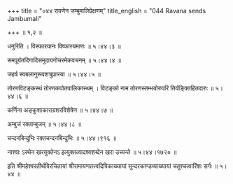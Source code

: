 +++
title = "०४४ रावणेन जम्बुमालिप्रेक्षणम्"
title_english = "044 Ravana sends Jambumali"

+++
 ॥  १,२  ॥   

  

धनुरिति । विस्फारयानः विष्फारयमाणः  ॥  ५।४४।३  ॥   

  

समपूर्यतदिगादिसमुदायगोचरमेकवचनम्  ॥  ५।४४।४  ॥   

  

जहर्ष स्वबलानुरूपशत्रुप्राप्त्या  ॥  ५।४४।५  ॥   

  

तोरणविटङ्कस्थं तोरणकपोतपालिकास्थम् । विटङ्को नाम तोरणस्तम्भयोरुपरि तिर्यङ्क्तिहितदारुः  ॥  ५।४४।६  ॥   

  

कर्णिना अङ्कुशाकाराग्रशरविशेषेण  ॥  ५।४४।७  ॥   

  

अम्बुजं रक्ताम्बुजम्  ॥  ५।४४।८  ॥   

  

चन्दनबिन्दुभिः रक्तचन्दनबिन्दुभिः  ॥  ५।४४।९१६  ॥   

  

नाश्वाः ऽरथेन खरयुक्तेनऽ इत्युक्तत्वादश्वशब्देन खरा उच्यन्ते  ॥  ५।४४।१७२०  ॥   

  

इति श्रीमहेश्वरतीर्थविरचितायां श्रीरामायणतत्त्वदिपिकाख्यायां सुन्दरकाण्डव्याख्यायां चतुश्चत्वारिंशः सर्गः  ॥  ५।४४  ॥   

  

